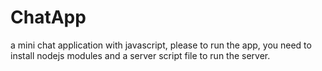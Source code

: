 # ChatApp
a mini chat application with javascript, please to run the app, you need to install nodejs modules and a server script file to run the server.
